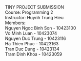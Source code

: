TINY PROJECT SUBMISSION  
Course: Programming 2  
Instructor: Huynh Trung Hieu   
Members:  
Nguyen Ngoc Binh Son - 10423100  
Vo Minh Luan - 10423074  
Nguyen Duc Trung - 10423116  
Ha Thien Phuc - 10423163  
Tran Duc Dung - 10423134  
Tram Dinh Khoa - 10423059  
